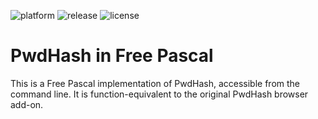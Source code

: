 ![platform](https://img.shields.io/badge/platform-linux-blue)
![release](https://img.shields.io/github/v/release/onelastjedi/pwdhash)
![license](https://img.shields.io/badge/license-ISC-green)

# PwdHash in Free Pascal

This is a Free Pascal implementation of PwdHash, accessible from the command line. It is function-equivalent to the original PwdHash browser add-on.
